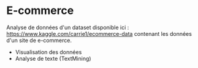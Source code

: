 # E-commerce

Analyse de données d'un dataset disponible ici : https://www.kaggle.com/carrie1/ecommerce-data contenant les données d'un site de e-commerce.

- Visualisation des données
- Analyse de texte (TextMining)
